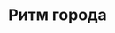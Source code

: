 ---
title: 'Ритм города'
# titleEnglish: 'The centre of composition. Desperate run'
# dateStart: 2020
dateEnd: 2023
images: ['ритм_города.tif']
extra: 'бумага, акрил'
size: 'А5'
# display: false
# text: ''
---